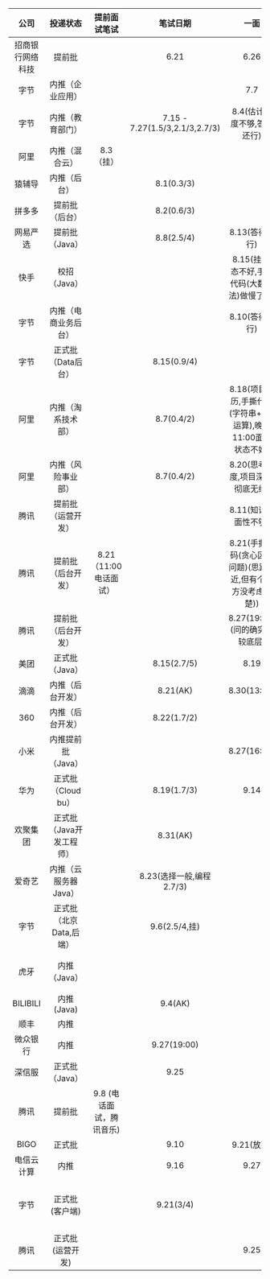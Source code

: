 |       公司       |         投递状态         |       提前面试笔试       |            笔试日期            |                             一面                             |    二面     |    三面     | HR面 |  状态  |
| :--------------: | :----------------------: | :----------------------: | :----------------------------: | :----------------------------------------------------------: | :---------: | :---------: | :--: | :----: |
| 招商银行网络科技 |          提前批          |                          |              6.21              |                             6.26                             |     7.4     |             | 7.14 |   OC   |
|       字节       |     内推（企业应用）     |                          |                                |                             7.7                              | 7.8(没答好) |             |      |   挂   |
|       字节       |     内推（教育部门）     |                          | 7.15 - 7.27(1.5/3,2.1/3,2.7/3) |                  8.4(估计深度不够,答得还行)                  |             |             |      |   挂   |
|       阿里       |      内推（混合云）      |        8.3 （挂）        |                                |                                                              |             |             |      |   挂   |
|      猿辅导      |       内推（后台）       |                          |           8.1(0.3/3)           |                                                              |             |             |      |   挂   |
|      拼多多      |      提前批（后台）      |                          |           8.2(0.6/3)           |                                                              |             |             |      |   挂   |
|     网易严选     |      提前批（Java）      |                          |           8.8(2.5/4)           |                        8.13(答得还行)                        |    8.18     |             |      |   挂   |
|       快手       |       校招（Java）       |                          |                                |         8.15(挂,状态不好,手撕代码(大数减法)做慢了点)         |             |             |      |   挂   |
|       字节       |   内推（电商业务后台）   |                          |                                |                        8.10(答得还行)                        |             |             |      |   挂   |
|       字节       |    正式批（Data后台）    |                          |          8.15(0.9/4)           |                                                              |             |             |      |   挂   |
|       阿里       |    内推（淘系技术部）    |                          |           8.7(0.4/2)           | 8.18(项目经历,手撕代码(字符串+-*/运算),晚上11:00面试状态不好) |             |             |      |   挂   |
|       阿里       |    内推（风险事业部）    |                          |           8.7(0.4/2)           |               8.20(思考深度,项目深度,彻底无缘)               |             |             |      |   挂   |
|       腾讯       |    提前批（运营开发）    |                          |                                |                     8.11(知识全面性不够)                     |             |             |      |   挂   |
|       腾讯       |    提前批（后台开发）    |  8.21 （11:00电话面试）  |                                | 8.21(手撕代码(贪心区间问题)(思路接近,但有个地方没考虑清楚))  |             |             |      |   挂   |
|       腾讯       |    提前批（后台开发）    |                          |                                |                8.27(19:00)(问的确实比较底层)                 |             |             |      |   挂   |
|       美团       |      正式批（Java）      |                          |          8.15(2.7/5)           |                             8.19                             |    8.26     |    8.31     | 9.2  |    |
|       滴滴       |     内推（后台开发）     |                          |            8.21(AK)            |                         8.30(13:00)                          | 8.30(13:40) | 8.30(16:30) |      |   OC   |
|       360        |     内推（后台开发）     |                          |          8.22(1.7/2)           |                                                              |             |             |      |   无   |
|       小米       |    内推提前批（Java）    |                          |                                |                         8.27(16:00)                          | 8.28(通过)  |             |      |   OC   |
|       华为       |    正式批（Cloud bu）    |                          |          8.19(1.7/3)           |                             9.14                             |    9.14     | 9.16(主管)  |      |     OC   |
|     欢聚集团     | 正式批（Java开发工程师） |                          |            8.31(AK)            |                                                              |             |             |      |   无   |
|      爱奇艺      |  内推（云服务器 Java）   |                          |    8.23(选择一般,编程2.7/3)    |                                                              |             |             |      |   无   |
|       字节       | 正式批（北京Data,后端）  |                          |         9.6(2.5/4,挂)          |                                                              |             |             |      |   挂   |
|       虎牙       |       内推（Java）       |                          |                                |                                                              |             |             |      | 简历挂 |
|     BILIBILI     |        内推(Java)        |                          |            9.4(AK)             |                                                              |             |             |      |   无   |
|       顺丰       |           内推           |                          |                                |                                                              |             |             |      |   无   |
|     微众银行     |           内推           |                          |          9.27(19:00)           |                                                              |             |             |      |        |
|      深信服      |      正式批（Java）      |                          |              9.25              |                                                              |             |             |      |        |
|       腾讯       |          提前批          | 9.8 (电话面试，腾讯音乐) |                                |                                                              |             |             |      |   挂   |
|       BIGO       |          正式批          |                          |              9.10              |                          9.21(放弃)                          |             |             |      |        |
|    电信云计算    |           内推           |                          |              9.16              |                             9.27                             |             |             |      |    OC   |
|       字节       |      正式批(客户端)      |                          |           9.21(3/4)            |                                                              |             |             |      |   放弃面试   |
|       腾讯       |     正式批(运营开发)     |                          |                                |                             9.25                             |             |             |      |   挂   |


